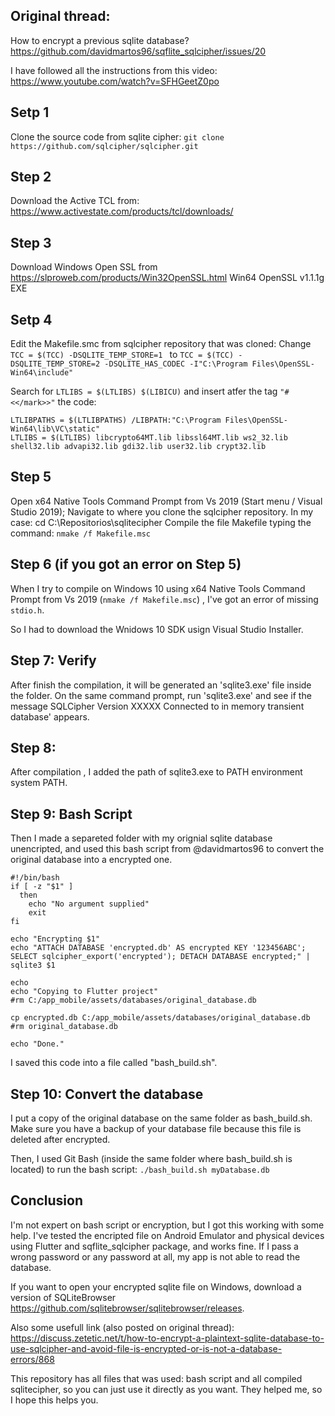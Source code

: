 ## Original thread:
How to encrypt a previous sqlite database? 
https://github.com/davidmartos96/sqflite_sqlcipher/issues/20

I have followed all the instructions from this video:
https://www.youtube.com/watch?v=SFHGeetZ0po

## Setp 1
Clone the source code from sqlite cipher:
`git clone https://github.com/sqlcipher/sqlcipher.git`

## Step 2
Download the Active TCL from: https://www.activestate.com/products/tcl/downloads/

## Step 3
Download Windows Open SSL from https://slproweb.com/products/Win32OpenSSL.html
Win64 OpenSSL v1.1.1g EXE 

## Setp 4
Edit the Makefile.smc from sqlcipher repository that was cloned:
Change 
`TCC = $(TCC) -DSQLITE_TEMP_STORE=1
`
to
`TCC = $(TCC) -DSQLITE_TEMP_STORE=2 -DSQLITE_HAS_CODEC -I"C:\Program Files\OpenSSL-Win64\include"`

Search for `LTLIBS = $(LTLIBS) $(LIBICU)` and insert atfer the tag `"# <</mark>>"`  the code:

    LTLIBPATHS = $(LTLIBPATHS) /LIBPATH:"C:\Program Files\OpenSSL-Win64\lib\VC\static"
    LTLIBS = $(LTLIBS) libcrypto64MT.lib libssl64MT.lib ws2_32.lib shell32.lib advapi32.lib gdi32.lib user32.lib crypt32.lib

## Step 5
Open  x64 Native Tools Command Prompt from Vs 2019 (Start menu / Visual Studio  2019);
Navigate to where you clone the sqlcipher repository. In my case:
cd C:\Repositorios\sqlitecipher
Compile the file Makefile typing the command:
`nmake /f Makefile.msc`

## Step 6 (if you got an error on Step 5)
When I try to compile on Windows 10 using  x64 Native Tools Command Prompt from Vs 2019 (`nmake /f Makefile.msc`) , I've got an error of missing `stdio.h`.

So I had to download the Wnidows 10 SDK usign Visual Studio Installer.

## Step 7: Verify
After finish the compilation, it will be generated an 'sqlite3.exe' file inside the folder. On the same command prompt, run 'sqlite3.exe' and see if the message SQLCipher Version XXXXX Connected to in memory transient database' appears.

## Step 8: 
After compilation , I added the path of sqlite3.exe to PATH environment system PATH.

## Step 9: Bash Script
Then I made a separeted folder with my orignial sqlite database unencripted, and used this bash script from @davidmartos96 to convert the original database into a encrypted one.

    #!/bin/bash
    if [ -z "$1" ]
      then
        echo "No argument supplied"
        exit
    fi 
    
    echo "Encrypting $1" 
    echo "ATTACH DATABASE 'encrypted.db' AS encrypted KEY '123456ABC'; SELECT sqlcipher_export('encrypted'); DETACH DATABASE encrypted;" | sqlite3 $1
    
    echo
    echo "Copying to Flutter project"
    #rm C:/app_mobile/assets/databases/original_database.db
    
    cp encrypted.db C:/app_mobile/assets/databases/original_database.db
    #rm original_database.db
    
    echo "Done."

I saved this code into a file called "bash_build.sh".

## Step 10: Convert the database
I put a copy of the original database on the same folder as bash_build.sh. Make sure you have a backup of your database file because this file is deleted after encrypted.

Then, I used Git Bash (inside the same folder where bash_build.sh is located) to run the bash script:
`./bash_build.sh myDatabase.db`

## Conclusion
I'm not expert on bash script or encryption, but I got this working with some help.
I've tested the encripted file on Android Emulator and physical devices using Flutter and  sqflite_sqlcipher package, and works fine. 
If I pass a wrong password or any password at all, my app is not able to read the database.

If you want to open your encrypted sqlite file on Windows, download a version of SQLiteBrowser https://github.com/sqlitebrowser/sqlitebrowser/releases.

Also some usefull link (also posted on original thread): https://discuss.zetetic.net/t/how-to-encrypt-a-plaintext-sqlite-database-to-use-sqlcipher-and-avoid-file-is-encrypted-or-is-not-a-database-errors/868

This repository has all files that was used: bash script and all compiled sqlitecipher, so you can just use it directly as you want.
They helped me, so I hope this helps you.

